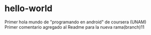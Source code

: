 # hello-world
Primer hola mundo de "programando en android" de coursera (UNAM)
Primer comentario agregado al Readme para la nueva rama(branch)11
